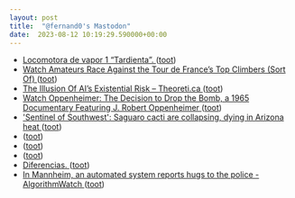 ```yaml
---
layout: post
title:  "@fernand0's Mastodon"
date:  2023-08-12 10:19:29.590000+00:00
---
```

*  [Locomotora de vapor 1 “Tardienta”. ](https://www.flickr.com/photos/fernand0/53094717691) ([toot](https://mastodon.social/@fernand0/110876135888575604))
*  [Watch Amateurs Race Against the Tour de France’s Top Climbers (Sort Of) ](https://www.nytimes.com/interactive/2023/07/23/upshot/tour-de-france-amateurs.htm) ([toot](https://mastodon.social/@fernand0/110876085213069035))
*  [The Illusion Of AI’s Existential Risk – Theoreti.ca ](http://theoreti.ca/?p=832) ([toot](https://mastodon.social/@fernand0/110875863287456925))
*  [Watch Oppenheimer: The Decision to Drop the Bomb, a 1965 Documentary Featuring J. Robert Oppenheimer ](https://www.openculture.com/2023/08/oppenheimer-the-decision-to-drop-the-bomb.htm) ([toot](https://mastodon.social/@fernand0/110875630610604127))
*  ['Sentinel of Southwest': Saguaro cacti are collapsing, dying in Arizona heat ](https://eu.usatoday.com/story/news/nation/2023/07/26/saguaro-cactus-dying-arizona-heat-reuters/70470713007) ([toot](https://mastodon.social/@fernand0/110875373695385879))
*  [ ](https://mastodon.social/@rb3n) ([toot](https://mastodon.social/@fernand0/110874989273782460))
*  [ ](https://mastodon.social/users/fernand0/statuses/110874988965801673/activity) ([toot](https://mastodon.social/users/fernand0/statuses/110874988965801673/activity))
*  [ ](https://mastodon.social/@VictorMoral) ([toot](https://mastodon.social/@fernand0/110872281611745282))
*  [Diferencias. ](https://avecesunafoto.wordpress.com/2023/08/11/diferencias) ([toot](https://mastodon.social/@fernand0/110872182756345571))
*  [In Mannheim, an automated system reports hugs to the police - AlgorithmWatch ](https://algorithmwatch.org/en/mannheim-system-reports-hugs-police) ([toot](https://mastodon.social/@fernand0/110872093333959202))
